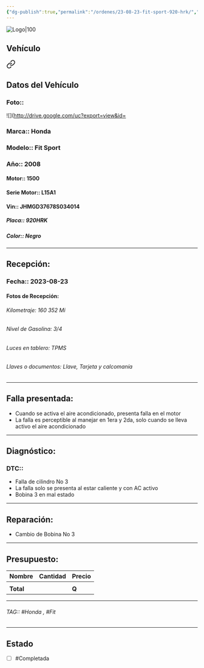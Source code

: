```yaml
---
{"dg-publish":true,"permalink":"/ordenes/23-08-23-fit-sport-920-hrk/","created":"","updated":""}
---
```


![Logo|100](http://drive.google.com/uc?export=view&id=137fl3TIZ0-PU8b-Pt0bsjclwHub_u78G)

## Vehículo

<div class="transclusion internal-embed is-loaded"><a class="markdown-embed-link" href="/vehiculos/honda/fit-sport-920-hrk/#datos-del-vehiculo" aria-label="Open link"><svg xmlns="http://www.w3.org/2000/svg" width="24" height="24" viewBox="0 0 24 24" fill="none" stroke="currentColor" stroke-width="2" stroke-linecap="round" stroke-linejoin="round" class="svg-icon lucide-link"><path d="M10 13a5 5 0 0 0 7.54.54l3-3a5 5 0 0 0-7.07-7.07l-1.72 1.71"></path><path d="M14 11a5 5 0 0 0-7.54-.54l-3 3a5 5 0 0 0 7.07 7.07l1.71-1.71"></path></svg></a><div class="markdown-embed">



## Datos del Vehículo 
### Foto:: 
![](http://drive.google.com/uc?export=view&id=

### Marca:: Honda
### Modelo:: Fit Sport
### Año:: 2008
#### Motor:: 1500
#### Serie Motor:: L15A1
#### Vin:: JHMGD37678S034014
##### Placa:: 920HRK
##### Color:: Negro
---


</div></div>


## Recepción:
### Fecha:: 2023-08-23
#### Fotos de Recepción: 

###### Kilometraje: 160 352 Mi
###### Nivel de Gasolina: 3/4
###### Luces en tablero: TPMS
###### Llaves o documentos: Llave, Tarjeta y calcomanía 

---

## Falla presentada:
- Cuando se activa el aire acondicionado, presenta falla en el motor
- La falla es perceptible al manejar en 1era y 2da, solo cuando se lleva activo el aire acondicionado 


---

## Diagnóstico:
### DTC:: 

- Falla de cilindro No 3
- La falla solo se presenta al estar caliente y con AC activo 
- Bobina 3 en mal estado 

---
## Reparación:
- Cambio de Bobina No 3

---

## Presupuesto:

| Nombre | Cantidad | Precio |
| ------ | -------- | ------ |
|        |          |        |
| **Total**       |        |    **Q**    |

---

###### TAG:: #Honda , #Fit

---

## Estado

- [ ] #Completada